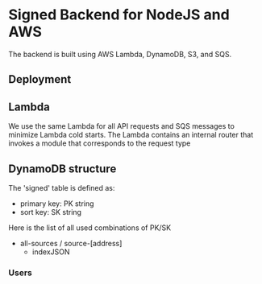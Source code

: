 # Signed Backend for NodeJS and AWS

The backend is built using AWS Lambda, DynamoDB, S3, and SQS.

## Deployment

## Lambda
We use the same Lambda for all API requests and SQS messages to minimize Lambda cold starts. The Lambda contains an internal router that invokes a module that corresponds to the request type

## DynamoDB structure
The 'signed' table is defined as:
- primary key: PK string
- sort key: SK string

Here is the list of all used combinations of PK/SK
- all-sources / source-[address] 
  - indexJSON


### Users
###
